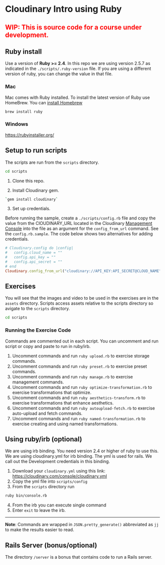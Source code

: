 # Cloudinary Intro using Ruby #

<h2 style="color:red">WIP: This is source code for a course under development.</h2>

## Ruby install

Use a version of **Ruby >= 2.4**.  In this repo we are using version 2.5.7 as indicated in the `./scripts/.ruby-version` file.  If you are using a different version of ruby, you can change the value in that file.

### Mac
Mac comes with Ruby installed.
To install the latest version of Ruby use HomeBrew.  You can [install Homebrew](https://brew.sh/) 

```bash
brew install ruby
```

### Windows

https://rubyinstaller.org/

## Setup to run scripts

The scripts are run from the `scripts` directory.

```bash
cd scripts
```

1. Clone this repo.

2. Install Cloudinary gem. 

```bash 
`gem install cloudinary`
```

3. Set up credentials.

Before running the sample, create a `./scripts/config.rb` file and copy the value from the ClOUDINARY_URL located in the Cloudinary [Management Console](https://cloudinary.com/console) into the file as an argument for the `config_from_url` command.  See the `config.rb.sample`.  The code below shows two alternatives for adding credentials.

```ruby
# Cloudinary.config do |config|
#   config.cloud_name = ""
#   config.api_key = ""
#   config.api_secret = ""
# end
Cloudinary.config_from_url("cloudinary://API_KEY:API_SECRET@CLOUD_NAME")
```

## Exercises
You will see that the images and video to be used in the exercises are in the `assets` directory.  Scripts access assets relative to the scripts directory so avigate to the `scripts` directory.  

```bash
cd scripts
```

### Running the Exercise Code

Commands are commented out in each script.  You can uncomment and run script or copy and paste to run in ruby/irb.

1. Uncomment commands and run `ruby upload.rb` to exercise storage commands.
1. Uncomment commands and run `ruby preset.rb` to exercise preset commands.
1. Uncomment commands and run `ruby manage.rb` to exercise management commands.
1. Uncomment commands and run `ruby optimize-transformation.rb` to exercise transformations that optimize.
1. Uncomment commands and run `ruby aesthetics-transform.rb` to exercise transformations that enhance aesthetics.
1. Uncomment commands and run `ruby autoupload-fetch.rb` to exercise auto-upload and fetch commands.
1. Uncomment commands and run `ruby named-transformation.rb` to exercise creating and using named transformations.

## Using ruby/irb (optional)

We are using irb binding. You need version 2.4 or higher of ruby to use this.  We are using cloudinary.yml for irb binding.  The yml is used for rails.  We call out the Development credentials in this binding.

1. Download your `cloudinary.yml` using this link: https://cloudinary.com/console/cloudinary.yml
2. Copy the yml file into `scripts/config`
3. From the `scripts` directory run 

```bash
ruby bin/console.rb
```
4. From the irb you can execute single command
5. Enter `exit` to leave the irb.

---

**Note**: Commands are wrapped in `JSON.pretty_generate()` abbreviated as `jj`  to make the results easier to read.  





## Rails Server (bonus/optional)
The directory `/server` is a bonus that contains code to run a Rails server.


